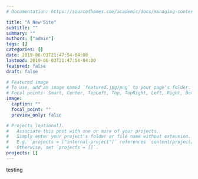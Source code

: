 ```yaml
---
# Documentation: https://sourcethemes.com/academic/docs/managing-content/

title: "A New Site"
subtitle: ""
summary: ""
authors: ["admin"]
tags: []
categories: []
date: 2019-06-03T21:47:54-04:00
lastmod: 2019-06-03T21:47:54-04:00
featured: false
draft: false

# Featured image
# To use, add an image named `featured.jpg/png` to your page's folder.
# Focal points: Smart, Center, TopLeft, Top, TopRight, Left, Right, BottomLeft, Bottom, BottomRight.
image:
  caption: ""
  focal_point: ""
  preview_only: false

# Projects (optional).
#   Associate this post with one or more of your projects.
#   Simply enter your project's folder or file name without extension.
#   E.g. `projects = ["internal-project"]` references `content/project/deep-learning/index.md`.
#   Otherwise, set `projects = []`.
projects: []
---
```

testing
